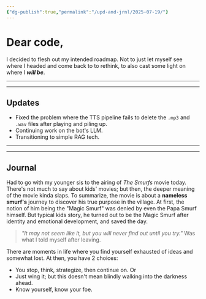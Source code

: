 ```yaml
---
{"dg-publish":true,"permalink":"/upd-and-jrnl/2025-07-19/"}
---
```


# Dear code,
I decided to flesh out my intended roadmap. Not to just let myself see where I headed and come back to to rethink, to also cast some light on where I ***will be***.

---
---
## Updates
- Fixed the problem where the TTS pipeline fails to delete the `.mp3` and `.wav` files after playing and piling up.
- Continuing work on the bot's LLM.
- Transitioning to simple RAG tech.

---
---
## Journal
Had to go with my younger sis to the airing of *The Smurfs* movie today. There's not much to say about kids' movies; but then, the deeper meaning of the movie kinda slaps.
To summarize, the movie is about a **nameless smurf's** journey to discover his true purpose in the village. At first, the notion of him being the "Magic Smurf" was denied by even the Papa Smurf himself. But typical kids story, he turned out to be the Magic Smurf after identity and emotional development, and saved the day.

>*"It may not seem like it, but you will never find out until you try."* Was what I told myself after leaving.

There are moments in life where you find yourself exhausted of ideas and somewhat lost. At then, you have 2 choices:
- You stop, think, strategize, then continue on.
Or
- Just wing it; but this doesn't mean blindly walking into the darkness ahead.
- Know yourself, know your foe.